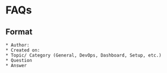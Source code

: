 # FAQs

## Format

```
* Author:
* Created on: 
* Topic/ Category (General, DevOps, Dashboard, Setup, etc.)
* Question
* Answer
```
